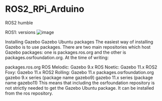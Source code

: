 # ROS2_RPi_Arduino
ROS2 humble 

ROS1: versions
![image](https://github.com/saidijongo/ROS2_RPi_Ubuntu22_04LTS/assets/31678025/c51d6a8d-7bd5-4ece-b103-ad0e70af125b)

Installing Gazebo
Gazebo Ubuntu packages
The easiest way of installing Gazebo is to use packages. There are two main repositories which host Gazebo packages: one is packages.ros.org and the other is packages.osrfoundation.org. At the time of writing:

packages.ros.org
ROS Melodic: Gazebo 9.x
ROS Noetic: Gazebo 11.x
ROS2 Foxy: Gazebo 11.x
ROS2 Rolling: Gazebo 11.x
packages.osrfoundation.org
gazebo 9.x series (package name gazebo9)
gazebo 11.x series (package name gazebo11)
This means that including the osrfoundation repository is not strictly needed to get the Gazebo Ubuntu package. It can be installed from the ros repository.

